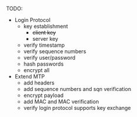 TODO:
- Login Protocol
  - key establishment
    - ~~client key~~
    - server key
  - verify timestamp
  - verify sequence numbers
  - verify user/password
  - hash passwords
  - encrypt all
- Extend MTP
  - add headers   
  - add sequence numbers and sqn verification
  - encrypt payload
  - add MAC and MAC verification
  - verify login protocol supports key exchange
